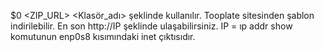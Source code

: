 $0 <ZIP_URL> <Klasör_adı> şeklinde kullanılır. Tooplate sitesinden şablon indirilebilir. En son http://IP şeklinde ulaşabilirsiniz.
IP = ıp addr show komutunun  enp0s8 kısımındaki inet çıktısıdır.
